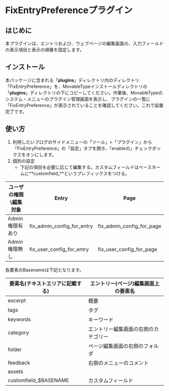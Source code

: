 FixEntryPreferenceプラグイン
=====================================

はじめに
--------

本プラグインは、エントリおよび、ウェブページの編集画面の、入力フィールドの表示項目と表示の順番を固定します。

インストール
------------

本パッケージに含まれる「**plugins**」ディレクトリ内のディレクトリ「FixEntryPreference」を、MovableTypeインストールディレクトリの「**plugins**」ディレクトリの下にコピーしてください。作業後、MovableTypeのシステム・メニューのプラグイン管理画面を表示し、プラグインの一覧に「FixEntryPreference」が表示されていることを確認してください。これで設置完了です。

使い方
------

1. 利用したいブログのサイドメニューの「ツール」\>「プラグイン」から「FixEntryPreference」の「設定」タブを開き、「enableの」チェックボックスをオンにします。
1. 個別の設定
    * 下記の項目を必要に応じて編集する。カスタムフィールドはベースネームに**customfield_**というプレフィックスをつける。

ユーザの権限\\編集対象| Entry | Page
---------------------|-------|-----|
Admin権限有あり| fix_admin_config_for_entry | fix_admin_config_for_page
Admin権限無し|fix_user_config_for_entry | fix_user_config_for_page

各要素のBasenameは下記となります。

要素名(テキストエリアに記載する)|エントリー(ページ)編集画面上の要素名
----|----
excerpt |概要
tags |タグ
keywords |キーワード
category |エントリー編集画面の右側のカテゴリー
folder | ページ編集画面の右側のフォルダ
feedback |右側のメニューのコメント
assets ||右側メニューのブログ記事アイテム
customfield_$BASENAME | カスタムフィールド


